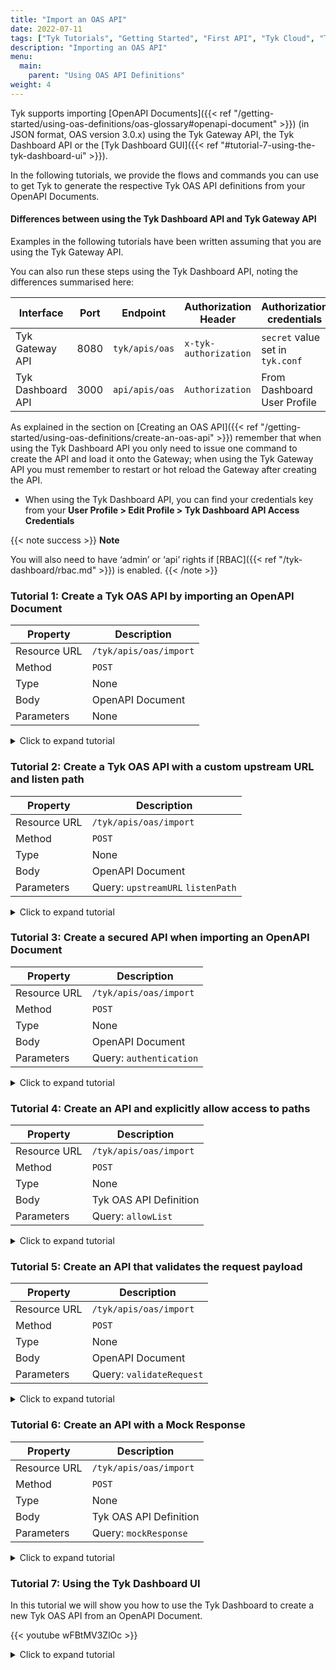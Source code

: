 ```yaml
---
title: "Import an OAS API"
date: 2022-07-11
tags: ["Tyk Tutorials", "Getting Started", "First API", "Tyk Cloud", "Tyk Self-Managed", "Tyk Open Source", "Import an OAS API"]
description: "Importing an OAS API"
menu:
  main:
    parent: "Using OAS API Definitions"
weight: 4
---
```


Tyk supports importing [OpenAPI Documents]({{< ref "/getting-started/using-oas-definitions/oas-glossary#openapi-document" >}}) (in JSON format, OAS version 3.0.x) using the Tyk Gateway API, the Tyk Dashboard API or the [Tyk Dashboard GUI]({{< ref "#tutorial-7-using-the-tyk-dashboard-ui" >}}).

In the following tutorials, we provide the flows and commands you can use to get Tyk to generate the respective Tyk OAS API definitions from your OpenAPI Documents.

#### Differences between using the Tyk Dashboard API and Tyk Gateway API

Examples in the following tutorials have been written assuming that you are using the Tyk Gateway API.

You can also run these steps using the Tyk Dashboard API, noting the differences summarised here:

| Interface             | Port     | Endpoint        | Authorization Header  | Authorization credentials        |
|-----------------------|----------|-----------------|-----------------------|----------------------------------|
| Tyk Gateway API       | 8080     | `tyk/apis/oas`  | `x-tyk-authorization` | `secret` value set in `tyk.conf` |
| Tyk Dashboard API     | 3000     | `api/apis/oas`  | `Authorization`       | From Dashboard User Profile      |

As explained in the section on [Creating an OAS API]({{< ref "/getting-started/using-oas-definitions/create-an-oas-api" >}}) remember that when using the Tyk Dashboard API you only need to issue one command to create the API and load it onto the Gateway; when using the Tyk Gateway API you must remember to restart or hot reload the Gateway after creating the API.

* When using the Tyk Dashboard API, you can find your credentials key from your **User Profile > Edit Profile > Tyk Dashboard API Access Credentials**

{{< note success >}}
**Note**

You will also need to have ‘admin’ or ‘api’ rights if [RBAC]({{< ref "/tyk-dashboard/rbac.md" >}}) is enabled.
{{< /note >}}

### Tutorial 1: Create a Tyk OAS API by importing an OpenAPI Document

| Property     | Description              |
|--------------|--------------------------|
| Resource URL | `/tyk/apis/oas/import`   |
| Method       | `POST`                   |
| Type         | None                     |
| Body         | OpenAPI Document         |
| Parameters   | None                     |

<details>
  <summary>
    Click to expand tutorial
  </summary>

#### Import an OpenAPI Document

Firstly, call the Tyk Gateway API `import` endpoint, providing an OpenAPI Document in the request body:

```
curl --location --request POST 'http://{your-tyk-host}:{port}/tyk/apis/oas/import' \
--header 'x-tyk-authorization: {your-secret}' \
--header 'Content-Type: text/plain' \
--data-raw '{
  "openapi": "3.0.3",
  "info": {
    "title": "Petstore",
    "version": "1.0.0"
  },
  "servers": [
    {
      "url": "https://petstore.swagger.io/v2"
    }
  ],
  "components": {},
  "paths": {
    "/pet": {
      "post": {
        "operationId": "addPet",
        "responses": {
          "405": {
            "description": "Invalid input"
          }
        },
        "summary": "Add a new pet to the store",
        "tags": [
          "pet"
        ]
      }
    }
  }
}'
```
#### Check request response

If the command succeeds, you will see the following response, where `key` contains the unique identifier (`id`) for the API you have just created:

```.json
{
    "key": {NEW-API-ID},
    "status": "ok",
    "action": "added"
}
```

What you have done is to send an OpenAPI Document to Tyk Gateway's `/apis/oas/import` endpoint resulting in the creation of the API in your Tyk Gateway. Tyk has created a Tyk OAS API definition object using the OpenAPI Document that you provided. This encapsulates all of the settings for a Tyk OAS API within your Tyk Gateway.

#### Restart or hot reload your Gateway

Once you have created your API, you will need to either restart the Tyk Gateway, or issue a hot reload command:

```.curl
curl -H "x-tyk-authorization: {your-secret}" -s http://{your-tyk-host}:{port}/tyk/reload/group
```

#### Check your Tyk OAS API definition

Go to the `/apps` folder of your Tyk Gateway installation (by default in `/var/tyk-gateway`), and check your newly created Tyk OAS API Definition. You’ll notice that a `x-tyk-api-gateway` section has been added to the initial OpenAPI Document, containing the minimum amount of information in order to have a valid Tyk OAS API Definition.

One thing to notice is that Tyk took the value from the `servers` section of the OpenAPI Document and used as a value for the upstream URL.

```.json
{
  ...
  "servers": [
    {
      "url": "http://{your-tyk-host}:{port}/"
    },
    {
      "url": "https://petstore.swagger.io/v2"
    }
  ],
  ...
  "x-tyk-api-gateway": {
    "info": {
      "id": {API-ID},
      "name": "Petstore",
      "state": {
        "active": true
      }
    },
    "upstream": {
      "url": "https://petstore.swagger.io/v2"
    },
    "server": {
      "listenPath": {
        "value": "/",
        "strip": true
      }
    }
  }
}
```
#### What did you just do?

You created a fully functional Tyk OAS API Definition by importing an OpenAPI Document. Tyk worked out and added all the information it needed so you didn’t have to! Let’s see next how you can enable extra capabilities of the Gateway when importing an OpenAPI Document.
</details>

### Tutorial 2: Create a Tyk OAS API with a custom upstream URL and listen path

| Property     | Description                              |
|--------------|------------------------------------------|
| Resource URL | `/tyk/apis/oas/import`                   |
| Method       | `POST`                                   |
| Type         | None                                     |
| Body         | OpenAPI Document                         |
| Parameters   | Query: `upstreamURL`  `listenPath`       |

<details>
  <summary>
    Click to expand tutorial
  </summary>

#### Import an OpenAPI Document with custom `upstreamURL` and `listenPath`

When calling the import Gateway API, you can provide custom `upstreamURL` and `listenPath` values that will be added to your Tyk OAS API Definition.

Note that
- the listen path will default to `/` if `listenPath` is not provided
- if `upstreamURL` is not provided, the upstream URL defaults to the first URL in the `servers` section of the OpenAPI Document

```
curl --location --request POST 'http://{your-tyk-host}:{port}/tyk/apis/oas/import?upstreamURL=http://tyk.io&listenPath=/oas-api' \
--header 'x-tyk-authorization: {your-secret}' \
--header 'Content-Type: text/plain' \
--data-raw '{
  "openapi": "3.0.3",
  "info": {
    "title": "Petstore",
    "version": "1.0.0"
  },
  "servers": [
    {
      "url": "https://petstore.swagger.io/v2"
    }
  ],
  "components": {},
  "paths": {
    "/pet": {
      "post": {
        "operationId": "addPet",
        "responses": {
          "405": {
            "description": "Invalid input"
          }
        },
        "summary": "Add a new pet to the store",
        "tags": [
          "pet"
        ]
      }
    }
  }
}'
```

#### Check request response

If the command succeeds, you will see the following response, where `key` contains the unique identifier (`id`) for the API you have just created:

```.json
{
    "key": {NEW-API-ID},
    "status": "ok",
    "action": "added"
}
```

#### Restart or hot reload your Gateway

Once you have created your API, you will need to either restart the Tyk Gateway, or issue a hot reload command:

```.curl
curl -H "x-tyk-authorization: {your-secret}" -s http://{your-tyk-host}:{port}/tyk/reload/group
```

#### Check your Tyk OAS API definition

Go to the `/apps` folder of your Tyk Gateway installation (by default in `/var/tyk-gateway`) and check the newly created Tyk OAS API Definition.

You’ll see that Tyk has populated two fields within the `x-tyk-api-gateway` section with the values you passed in as query parameters:
 - `upstream.url` has the value http://tyk.io
 - `server.listenPath` has the value `/oas-api/`

Because you provided the custom upstream URL, Tyk has applied this value in the Tyk OAS API Definition, instead of the value in the `servers` section of the OpenAPI Document.

```.json
{
  ...
  "servers": [
    {
      "url": "http://127.0.0.1:8181/oas-api"
    },
    {
      "url": "https://petstore.swagger.io/v2"
    }
  ],
  "x-tyk-api-gateway": {
    "info": {
      "id": {API-ID},
      "name": "Petstore",
      "state": {
        "active": true
      }
    },
    "upstream": {
      "url": "http://tyk.io"
    },
    "server": {
      "listenPath": {
        "value": "/oas-api",
        "strip": true
      }
    }
  }
}
```

#### What did you just do?

You created a fully functional Tyk OAS API Definition by providing an OpenAPI Document and passing custom upstream URL and listen path.
</details>

### Tutorial 3: Create a secured API when importing an OpenAPI Document

| Property     | Description                    |
|--------------|--------------------------------|
| Resource URL | `/tyk/apis/oas/import`         |
| Method       | `POST`                         |
| Type         | None                           |
| Body         | OpenAPI Document               |
| Parameters   | Query: `authentication`        |

<details>
  <summary>
    Click to expand tutorial
  </summary>

#### Import an OpenAPI Document with `authentication=true`

You’re going to send an OpenAPI Document to the Tyk Gateway API's `import` endpoint again, but this time your OpenAPI Document will contain instructions on how this API should be protected. So that Tyk will read and apply the defined security policy you must pass the `authentication=true` query parameter when calling the import endpoint.

```
curl --location --request POST 'http://{your-tyk-host}:{port}/tyk/apis/oas/import?authentication=true' \
--header 'x-tyk-authorization: {your-secret}' \
--header 'Content-Type: text/plain' \
--data-raw '{
  "openapi": "3.0.3",
  "info": {
    "title": "Petstore",
    "version": "1.0.0"
  },
  "servers": [
    {
      "url": "https://petstore.swagger.io/v2"
    }
  ],
  "components": {
    "securitySchemes": {
      "api_key": {
        "in": "header",
        "name": "api_key",
        "type": "apiKey"
      }
    }
  },
  "paths": {
    "/pet": {
      "post": {
        "operationId": "addPet",
        "responses": {
          "405": {
            "description": "Invalid input"
          }
        },
        "summary": "Add a new pet to the store",
        "tags": [
          "pet"
        ]
      }
    }
  },
  "basic-config-and-security/security": [
    {
      "api_key": []
    }
  ]
}'
```
#### Check request response

If the command succeeds, you will see the following response, where `key` contains the unique identifier (`id`) for the API you have just created:

```.json
{
    "key": {NEW-API-ID},
    "status": "ok",
    "action": "added"
}
```

#### Restart or hot reload your Gateway

Once you have created your API, you will need to either restart the Tyk Gateway, or issue a hot reload command:

```.curl
curl -H "x-tyk-authorization: {your-secret}" -s http://{your-tyk-host}:{port}/tyk/reload/group
```

#### Check your Tyk OAS API definition

Go to the `/apps` folder of your Tyk Gateway installation (by default in `/var/tyk-gateway`) and check the newly created Tyk OAS API Definition.

You’ll see that Tyk has populated the `authentication` section within the `x-tyk-api-gateway` section according to the instructions you provided in the `import` request. The `api_key` security scheme has been enabled (which indicates that the [Authentication Token]({{< ref "/getting-started/key-concepts/authentication#authentication-token" >}}) mechanism has been applied).

For more information on how Tyk extracts data about security defined from the OpenAPI Document and what authentication mechanisms can be configured, see [Authentication with OAS]({{< ref "api-management/gateway-config-tyk-oas#authentication-with-tyk-oas" >}}).

```.json
{
  ...
  "x-tyk-api-gateway": {
    ...
    "server": {
      ...
      "authentication": {
        "enabled": true,
        "securitySchemes": {
          "api_key": {
            "enabled": true,
            "header": {
              "enabled": true
            }
          }
        }
      }
    }
  }
}
```

#### What did you just do?

You created a fully protected Tyk OAS API by importing an OpenAPI Documnent that has security information included within it.
</details>

### Tutorial 4: Create an API and explicitly allow access to paths

| Property     | Description               |
|--------------|---------------------------|
| Resource URL | `/tyk/apis/oas/import`    |
| Method       | `POST`                    |
| Type         | None                      |
| Body         | Tyk OAS API Definition    |
| Parameters   | Query: `allowList`        |

<details>
  <summary>
    Click to expand tutorial
  </summary>
  
#### Import an OpenAPI Document with `allowList=true`

You’re going to create a new Tyk OAS API by importing an OpenAPI Document to the Tyk Gateway API, but this time you want to explicitly allow access just to paths defined in the OpenAPI Document. For this you will need to pass the `allowList=true` query parameter with the request.

```
curl --location --request POST 'http://{your-tyk-host}:{port}/tyk/apis/oas/import?allowList=true' \
--header 'x-tyk-authorization: {your-secret}' \
--header 'Content-Type: text/plain' \
--data-raw '{
  "openapi": "3.0.3",
  "info": {
    "title": "Petstore",
    "version": "1.0.0"
  },
  "servers": [
    {
      "url": "https://petstore.swagger.io/v2"
    }
  ],
  "components": {
    "schemas": {
      "Pet": {
        "properties": {
          "category": {
            "example": "dog",
            "type": "string"
          },
          "id": {
            "example": 10,
            "format": "int64",
            "type": "integer"
          },
          "name": {
            "example": "doggie",
            "type": "string"
          },
          "status": {
            "description": "pet status in the store",
            "enum": [
              "available",
              "pending",
              "sold"
            ],
            "type": "string"
          }
        },
        "required": [
          "name"
        ],
        "type": "object"
      }
    }
  },
  "paths": {
    "/pet": {
      "post": {
        "operationId": "addPet",
        "requestBody": {
          "content": {
            "application/json": {
              "schema": {
                "$ref": "#/components/schemas/Pet"
              }
            }
          },
          "description": "Update an existent pet in the store",
          "required": true
        },
        "responses": {
          "405": {
            "description": "Invalid input"
          }
        },
        "summary": "Add a new pet to the store",
        "tags": [
          "pet"
        ]
      }
    }
  }
}'
```
#### Check request response

If the command succeeds, you will see the following response, where `key` contains the unique identifier (`id`) for the API you have just created:

```.json
{
    "key": {NEW-API-ID},
    "status": "ok",
    "action": "added"
}
```

#### Restart or hot reload your Gateway

Once you have created your API, you will need to either restart the Tyk Gateway, or issue a hot reload command:

```.curl
curl -H "x-tyk-authorization: {your-secret}" -s http://{your-tyk-host}:{port}/tyk/reload/group
```
#### Check your Tyk OAS API definition

Go to the `/apps` folder of your Tyk Gateway installation (by default in `/var/tyk-gateway`) and check the newly created Tyk OAS API Definition.

You’ll see that Tyk has populated the `middleware` section within the `x-tyk-api-gateway` section, configuring the `operations` section to enable the `allow` middleware for each endpoint in the `operationId` list in the OpenAPI Document that you provided.

```.json
{
  ...
  "x-tyk-api-gateway": {
    ...
    "middleware": {
      "operations": {
        "addPet": {
          "allow": {
            "enabled": true
          }
        }
      }
    }
  }
}
```
#### What did you just do?

You created a Tyk OAS API that which tells your Tyk Gateway to allow access just on the paths that are defined in the OpenAPI Document.
</details>

### Tutorial 5: Create an API that validates the request payload

| Property     | Description                      |
|--------------|----------------------------------|
| Resource URL | `/tyk/apis/oas/import`           |
| Method       | `POST`                           |
| Type         | None                             |
| Body         | OpenAPI Document                 |
| Parameters   | Query: `validateRequest`         |

<details>
  <summary>
    Click to expand tutorial
  </summary>
  
#### Import an OpenAPI Document and enable middleware that will validate the request payload

You’re going to create a new Tyk OAS API by importing an OpenAPI Document to the Tyk Gateway API, but this time you want to instruct Tyk to validate requests made to the API against a specific JSON schema. For this you will need to pass the `validateRequest=true` query parameter when creating the Tyk OAS API.

```
curl --location --request POST 'http://{your-tyk-host}:{port}/tyk/apis/oas/import?validateRequest=true' \
--header 'x-tyk-authorization: {your-secret}' \
--header 'Content-Type: text/plain' \
--data-raw '{
  "openapi": "3.0.3",
  "info": {
    "title": "Petstore",
    "version": "1.0.0"
  },
  "servers": [
    {
      "url": "https://petstore.swagger.io/v2"
    }
  ],
  "components": {
    "schemas": {
      "Pet": {
        "properties": {
          "category": {
            "example": "dog",
            "type": "string"
          },
          "id": {
            "example": 10,
            "format": "int64",
            "type": "integer"
          },
          "name": {
            "example": "doggie",
            "type": "string"
          },
          "status": {
            "description": "pet status in the store",
            "enum": [
              "available",
              "pending",
              "sold"
            ],
            "type": "string"
          }
        },
        "required": [
          "name"
        ],
        "type": "object"
      }
    }
  },
  "paths": {
    "/pet": {
      "post": {
        "operationId": "addPet",
        "requestBody": {
          "content": {
            "application/json": {
              "schema": {
                "$ref": "#/components/schemas/Pet"
              }
            }
          },
          "description": "Update an existent pet in the store",
          "required": true
        },
        "responses": {
          "405": {
            "description": "Invalid input"
          }
        },
        "summary": "Add a new pet to the store",
        "tags": [
          "pet"
        ]
      }
    }
  }
}'
```

#### Check request response

If the command succeeds, you will see the following response, where `key` contains the unique identifier (`id`) for the API you have just created:

```.json
{
    "key": {NEW-API-ID},
    "status": "ok",
    "action": "added"
}
```

#### Restart or hot reload your Gateway

Once you have created your API, you will need to either restart the Tyk Gateway, or issue a hot reload command:

```.curl
curl -H "x-tyk-authorization: {your-secret}" -s http://{your-tyk-host}:{port}/tyk/reload/group
```

#### Check your OAS API definition

Go to the `/apps` folder of your Tyk Gateway installation (by default in `/var/tyk-gateway`) and check the newly created Tyk OAS API Definition.

You’ll see that Tyk has populated the `middleware` section within the `x-tyk-api-gateway` section, configuring the `operations` section to enable the `mockResponse` middleware for each endpoint in the `operationId` list in the OpenAPI Document that you provided. The option `fromOASExamples` has been enabled, which means that Tyk will use the schema defined in the `examples` section of the OpenAPI Document to construct the mock response.

For more information on how Tyk builds the `middleware.operations` structure to configure middleware, see [Paths]({{< ref "/getting-started/key-concepts/paths" >}}).

```.json
{
  ...
  "x-tyk-api-gateway": {
    ...
    "middleware": {
      "operations": {
        "addPet": {
          "validateRequest": {
            "enabled": true,
            "errorResponseCode": 422
          }
        }
      }
    }
  }
}
```
#### What did you just do?

You created an API which tells your Tyk Gateway to validate any incoming request against the JSON schema defined in the Tyk OAS API Definition.
</details>

### Tutorial 6: Create an API with a Mock Response

| Property     | Description                  |
|--------------|------------------------------|
| Resource URL | `/tyk/apis/oas/import`       |
| Method       | `POST`                       |
| Type         | None                         |
| Body         | Tyk OAS API Definition       |
| Parameters   | Query: `mockResponse`        |

<details>
  <summary>
    Click to expand tutorial
  </summary>

#### Import an OpenAPI Document and enable middleware that will provide a mock response

You’re going to create a new Tyk OAS API by importing an OpenAPI Document to the Tyk Gateway API, but this time you want to instruct Tyk to provide a pre-configured (mock) response to any calls made to `GET /pet/{petId}`. For this you will need to pass the `mockResponse=true` query parameter when creating the Tyk OAS API.

```.curl
curl --location --request POST 'http://{your-tyk-host}:{port}/tyk/apis/oas/import?mockResponse=true' \
--header 'x-tyk-authorization: {your-secret}' \
--header 'Content-Type: text/plain' \
--data-raw '{
  "openapi": "3.0.3",
  "info": {
    "title": "Petstore",
    "version": "1.0.0"
  },
  "servers": [
    {
      "url": "https://petstore.swagger.io/v2"
    }
  ],
  "components": {
    "schemas": {
      "Pet": {
        "properties": {
          "category": {
            "example": "dog",
            "type": "string"
          },
          "id": {
            "example": 10,
            "format": "int64",
            "type": "integer"
          },
          "name": {
            "example": "doggie",
            "type": "string"
          },
          "status": {
            "description": "pet status in the store",
            "enum": [
              "available",
              "pending",
              "sold"
            ],
            "type": "string"
          }
        },
        "required": [
          "name"
        ],
        "type": "object"
      }
    }
  },
  "paths": {
    "/pet/{petId}": {
      "get": {
        "tags": [
            "pet"
        ],
        "summary": "Find pet by ID",
        "description": "Returns a single pet",
        "operationId": "getPetById",
        "parameters": [
            {
                "name": "petId",
                "in": "path",
                "description": "ID of pet to return",
                "required": true,
                "schema": {
                    "type": "integer",
                    "format": "int64"
                }
            }
        ],
        "responses": {
            "200": {
                "description": "successful operation",
                "content": {
                    "application/json": {
                        "schema": {
                            "$ref": "#/components/schemas/Pet"
                        }
                    }
                }
            },
            "400": {
                "description": "Invalid ID supplied"
            },
            "404": {
                "description": "Pet not found"
            }
        },
        "security": [
            {
                "api_key": []
            }
        ]
      }
    }
  }
}'
```
#### Check request response

If the command succeeds, you will see the following response, where `key` contains the unique identifier (`id`) for the API you have just created:

```.json
{
    "key": {NEW-API-ID},
    "status": "ok",
    "action": "added"
}
```

#### Restart or hot reload your Gateway

Once you have created your API, you will need to either restart the Tyk Gateway, or issue a hot reload command:

```.curl
curl -H "x-tyk-authorization: {your-secret}" -s http://{your-tyk-host}:{port}/tyk/reload/group
```

#### Check your OAS API definition

Go to the `/apps` folder of your Tyk Gateway installation (by default in `/var/tyk-gateway`) and check the newly created Tyk OAS API Definition.

You’ll see that Tyk has populated the `middleware` section within the `x-tyk-api-gateway` section, configuring the `operations` section to enable the `mockResponse` middleware for each endpoint in the `operationId` list in the OpenAPI Document that you provided. The option `fromOASExamples` has been enabled, which means that Tyk will use the schema defined in the `examples` section of the OpenAPI Document to construct the mock response.

For more information on how Tyk builds the `middleware.operations` structure to configure middleware, see [Paths]({{< ref "api-management/gateway-config-tyk-oas#paths" >}}).

For more information on mock responses, see the dedicated [page]({{< ref "product-stack/tyk-gateway/middleware/mock-response-middleware" >}}).

```.json
{
  ...
  "x-tyk-api-gateway": {
    ...
    "middleware": {
      "operations": {
        ...
        "getPetById": {
          ...
          "mockResponse": {
            "enabled": true,
            "fromOASExamples": {
              "enabled": true
            }
          }
        }
      }
    }
  }
}
```
#### What did you just do?

You created an API which tells your Tyk Gateway to provide a mock response based on configured responses in the original OpenAPI Document.
</details>

### Tutorial 7: Using the Tyk Dashboard UI

In this tutorial we will show you how to use the Tyk Dashboard to create a new Tyk OAS API from an OpenAPI Document.

{{< youtube wFBtMV3ZlOc >}}

<details>
  <summary>
    Click to expand tutorial
  </summary>

1. Select “APIs” from the “System Management” section

{{< img src="/img/oas/api-menu.png" alt="API Menu" >}}

2. If you have a fresh Tyk installation with no other APIs added, click **Import API**:

{{< img src="/img/oas/first-api.png" alt="First API screen" >}}

3. If you already have APIs in your Tyk installation, click **Import API**:

{{< img src="/img/oas/add-new-api.png" alt="Import API" >}}

Tyk supports the following options when importing an API:

- From an OpenAPI Document (JSON format)
- From an existing Tyk API definition (Classic or OAS)
- From a SOAP WSDL definition

The process for importing from an existing Tyk API definition or SOAP WSDL definition is explained [here]({{< ref "/getting-started/import-apis#import-apis-via-the-dashboard-api" >}}). The import function will now accept an existing Tyk OAS API definition, the process is the same as for a Tyk Classic API definition.

#### Importing an OpenAPI Document

Tyk supports import of version 2.0 and 3.0.x OpenAPI Documents to create a Tyk OAS API Definition.

When importing OpenAPI Documents using the Dashboard, Tyk detects the version of OpenAPI Specification used in the document and generates either a Tyk Classic API Definition (for OAS v2.0) or a Tyk OAS API Definition (for OAS v3.0.x). There is also an option to create a Tyk Classic API Definition from an OpenAPI 3.0.x document if you wish.

{{< tabs_start >}}
{{< tab_start "Import from an OpenAPI v3.0 Document" >}}

1. From the Import API screen, select OpenAPI.

{{< img src="/img/oas/open-api-format.png" alt="Import OAS 3.0 API" >}}

2. Paste your OAS v3.0 compliant definition into the code editor.

{{< img src="/img/oas/oas-3-code.png" alt="OAS 3.0 definition in Editor" >}}

3. Note that the Dashboard has detected that an OAS v3.0 definition has been imported and you can now select between various manual and automatic configuration options.

{{< img src="/img/oas/oas-3-import-options.png" alt="OAS 3.0 configuration options" >}}

#### Manual Configuration options

- **Custom Listen Path**: A default listen path of of `/` is set if you don't configure this option
- **Custom Upstream URL**: The first URL listed in your `servers` section is used if you don't configure this option

#### Automatic Configuration options

- **Generate Validate Request Middleware**: You can automatically validate paths that have the `requestBody` and `schema` fields configured. This allows your Tyk Gateway to validate your request payload against the schema provided in your definition. See [Request Validation]({{< ref "product-stack/tyk-gateway/middleware/validate-request-middleware" >}}) for more details.
- **Apply Detected Authentication**: You can automatically apply the authentication specified in the `security` and `securitySchemes` sections of your definition. See [Authentication]({{< ref "api-management/gateway-config-tyk-oas#authentication-with-tyk-oas" >}}) for more details.
- **Allow access only to defined paths**: You can restrict access to the paths documented in your definition. See [Paths]({{< ref "api-management/gateway-config-tyk-oas#paths" >}}) for more details.

4. Click **Import API**.

{{< img src="/img/oas/import-api-button.png" alt="Import API" >}}

Your API will be added to your list of APIs.
{{< tab_end >}}
{{< tab_start "Import from an OpenAPI v2.0 Document" >}}

1. From the Import API screen, select OpenAPI.

{{< img src="/img/oas/open-api-format.png" alt="Import OAS 2.0 API" >}}

2. Paste your OAS v2.0 compliant definition into the code editor.

{{< img src="/img/oas/oas-2-code.png" alt="OAS 2.0 definition in Editor" >}}

3. Note that the Dashboard has detected that an OAS v2.0 definition has been imported and you need to specify an upstream URL field to proceed.

{{< img src="/img/oas/upstream-url.png" alt="Upstream URL" >}}

4. Click **Import API**. 

{{< img src="/img/oas/import-api-button.png" alt="Import API" >}}

Your API will be added to your list of APIs.
{{< tab_end >}}
{{< tabs_end >}}
